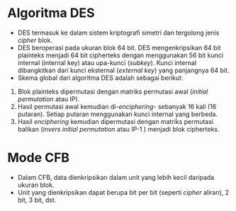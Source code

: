 # Algoritma DES
- DES termasuk ke dalam sistem kriptografi simetri dan tergolong jenis <i>cipher</i> blok.
- DES beroperasi pada ukuran blok 64 bit. DES mengenkripsikan 64 bit plainteks menjadi 64 bit cipherteks dengan menggunakan 56 bit kunci 
internal (internal key) atau upa-kunci (<i>subkey</i>). Kunci internal dibangkitkan dari kunci eksternal (<i>external key</i>) 
yang panjangnya 64 bit.
- Skema global dari algoritma DES adalah sebagai berikut:
1. Blok plainteks dipermutasi dengan matriks permutasi awal
(<i>initial permutation</i> atau IP).
2. Hasil permutasi awal kemudian di-<i>enciphering</i>- sebanyak
16 kali (16 putaran). Setiap putaran menggunakan kunci
internal yang berbeda.
3. Hasil <i>enciphering</i> kemudian dipermutasi dengan matriks
permutasi balikan (<i>invers initial permutation</i> atau IP-1
 ) menjadi blok cipherteks.
 
 # Mode CFB
 - Dalam CFB, data dienkripsikan dalam unit yang lebih kecil daripada ukuran blok.
 - Unit yang dienkripsikan dapat berupa bit per bit (seperti <i>cipher</i> aliran), 2 bit, 3 bit, dst.
 
